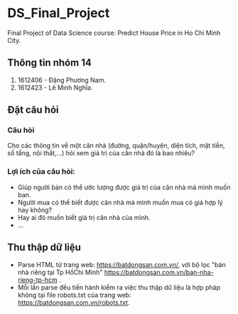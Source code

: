 # DS_Final_Project
Final Project of Data Science course: Predict House Price in Ho Chi Minh City.
## Thông tin nhóm 14
1. 1612406 - Đặng Phương Nam.
2. 1612423 - Lê Minh Nghĩa.
## Đặt câu hỏi
### Câu hỏi
Cho các thông tin về một căn nhà (đường, quận/huyện, diện tích, mặt tiền, số tầng, nội thất,...) hỏi xem giá trị của căn nhà đó là bao nhiêu?
### Lợi ích của câu hỏi:
- Giúp người bán có thể ước lượng được giá trị của căn nhà mà mình muốn ban.
- Người mua có thể biết được căn nhà mà mình muốn mua có giá hợp lý hay không?
- Hay ai đó muốn biết giá trị căn nhà của mình.
- ...
## Thu thập dữ liệu
- Parse HTML từ trang web: https://batdongsan.com.vn/, với bộ lọc "bán nhà riêng tại Tp HồChí Minh" https://batdongsan.com.vn/ban-nha-rieng-tp-hcm .
- Mỗi lần parse đều tiến hành kiểm ra việc thu thập dữ liệu là hợp pháp không tại file robots.txt của trang web: https://batdongsan.com.vn/robots.txt.

